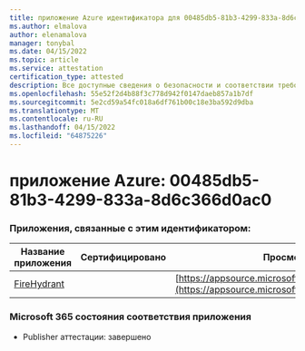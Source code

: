 ```yaml
---
title: приложение Azure идентификатора для 00485db5-81b3-4299-833a-8d6c366d0ac0
ms.author: elmalova
author: elenamalova
manager: tonybal
ms.date: 04/15/2022
ms.topic: article
ms.service: attestation
certification_type: attested
description: Все доступные сведения о безопасности и соответствии требованиям для 00485db5-81b3-4299-833a-8d6c366d0ac0.
ms.openlocfilehash: 55e52f2d4b88f3c778d942f0147daeb857a1b7df
ms.sourcegitcommit: 5e2cd59a54fc018a6df761b00c18e3ba592d9dba
ms.translationtype: MT
ms.contentlocale: ru-RU
ms.lasthandoff: 04/15/2022
ms.locfileid: "64875226"
---
```

# <a name="azure-app-id-00485db5-81b3-4299-833a-8d6c366d0ac0"></a>приложение Azure: 00485db5-81b3-4299-833a-8d6c366d0ac0


### <a name="apps-associated-with-this-id"></a>Приложения, связанные с этим идентификатором:
| **Название приложения** | **Сертифицировано** | **Просмотр в AppSource** |
|--------------|---------------|-----------------------|
| [FireHydrant](../forward/WA200003794.md) |  | [https://appsource.microsoft.com/product/office/WA200003794](https://appsource.microsoft.com/product/office/WA200003794) |

### <a name="microsoft-365-app-compliance-status"></a>Microsoft 365 состояния соответствия приложения
- Publisher аттестации: завершено
